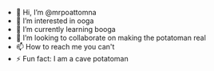- 👋 Hi, I’m @mrpoattomna
- 👀 I’m interested in ooga
- 🌱 I’m currently learning booga
- 💞️ I’m looking to collaborate on making the potatoman real
- 📫 How to reach me you can't
- ⚡ Fun fact: I am a cave potatoman

<!---
mrpoattomna/mrpoattomna is a ✨ special ✨ repository because its `README.md` (this file) appears on your GitHub profile.
You can click the Preview link to take a look at your changes.
--->
